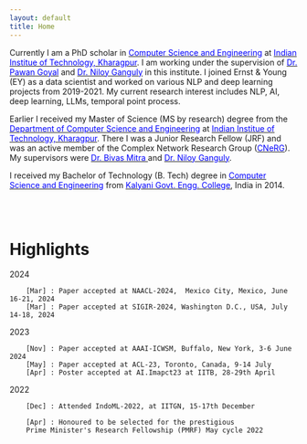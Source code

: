 ```yaml
---
layout: default
title: Home
---
```


Currently I am a PhD scholar in [<span style="color:blue"> Computer Science and Engineering</span>](http://cse.iitkgp.ac.in/) at [<span style="color:blue">Indian Institue of Technology, Kharagpur</span>](http://www.iitkgp.ac.in/). I am working under the supervision of [<span style="color:blue">Dr. Pawan Goyal</span>](https://cse.iitkgp.ac.in/~pawang/) and [<span style="color:blue">Dr. Niloy Ganguly</span>](http://www.facweb.iitkgp.ernet.in/~niloy/) in this institute. I joined Ernst & Young (EY) as a data scientist and worked on various NLP and deep learning projects from 2019-2021. My current research interest includes NLP, AI, deep learning, LLMs, temporal point process.

Earlier I received my Master of Science (MS by research) degree from the [<span style="color:blue">Department of Computer Science and Engineering</span>](http://cse.iitkgp.ac.in/) at [<span style="color:blue">Indian Institue of Technology, Kharagpur</span>](http://www.iitkgp.ac.in/). There I was a Junior Research Fellow (JRF) and was an active member of the Complex Network Research Group ([<span style="color:blue">CNeRG</span>](http://www.cnergres.iitkgp.ac.in/)). My supervisors were [<span style="color:blue">Dr. Bivas Mitra </span>](https://cse.iitkgp.ac.in/~bivasm/) and [<span style="color:blue">Dr. Niloy Ganguly</span>](http://www.facweb.iitkgp.ernet.in/~niloy/). 


I received my Bachelor of Technology (B. Tech) degree in [<span style="color:blue">Computer Science and Engineering</span>](https://kgec.edu.in/department?name=cse) from [<span style="color:blue">Kalyani Govt. Engg. College</span>](https://kgec.edu.in/), India in 2014. 


<br/><br/>

# Highlights

2024	
```
    [Mar] : Paper accepted at NAACL-2024,  Mexico City, Mexico, June 16-21, 2024
    [Mar] : Paper accepted at SIGIR-2024, Washington D.C., USA, July 14-18, 2024 
```



2023 	
```
    [Nov] : Paper accepted at AAAI-ICWSM, Buffalo, New York, 3-6 June 2024
    [May] : Paper accepted at ACL-23, Toronto, Canada, 9-14 July
    [Apr] : Poster accepted at AI.Imapct23 at IITB, 28-29th April
```

2022 	
```
    [Dec] : Attended IndoML-2022, at IITGN, 15-17th December
```
```
    [Apr] : Honoured to be selected for the prestigious 
    Prime Minister's Research Fellowship (PMRF) May cycle 2022
```


